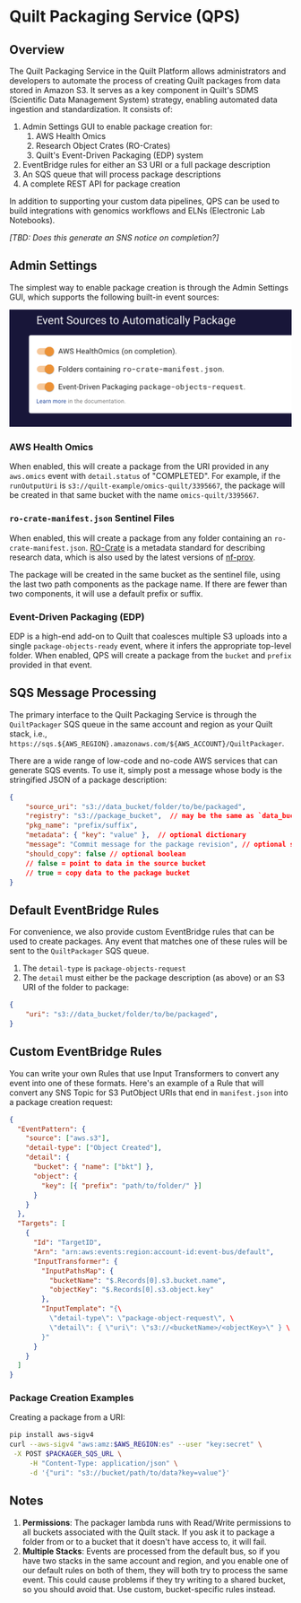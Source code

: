 # Quilt Packaging Service (QPS)

## Overview

The Quilt Packaging Service in the Quilt Platform allows administrators and
developers to automate the process of creating Quilt packages from data stored
in Amazon S3. It serves as a key component in Quilt's SDMS (Scientific Data
Management System) strategy, enabling automated data ingestion and
standardization. It consists of:

1. Admin Settings GUI to enable package creation for:
   1. AWS Health Omics
   2. Research Object Crates (RO-Crates)
   3. Quilt's Event-Driven Packaging (EDP) system
2. EventBridge rules for either an S3 URI or a full package description
3. An SQS queue that will process package descriptions
4. A complete REST API for package creation

In addition to supporting your custom data pipelines, QPS can be used to build
integrations with genomics workflows and ELNs (Electronic Lab Notebooks).

_[TBD: Does this generate an SNS notice on completion?]_

## Admin Settings

The simplest way to enable package creation is through the Admin Settings GUI,
which supports the following built-in event sources:

![Admin Settings](../imgs/package-admin-gui.png)

### AWS Health Omics

When enabled, this will create a package from the URI provided in any
`aws.omics` event with `detail.status` of "COMPLETED".  For example, if the
`runOutputUri` is `s3://quilt-example/omics-quilt/3395667`, the package will be
created in that same bucket with the name `omics-quilt/3395667`.

### `ro-crate-manifest.json` Sentinel Files

When enabled, this will create a package from any folder containing an
`ro-crate-manifest.json`. [RO-Crate](https://www.researchobject.org/ro-crate/)
is a metadata standard for describing research data, which is also used by the
latest versions of [nf-prov](https://github.com/nextflow-io/nf-prov).

The package will be created in the same bucket as the sentinel file, using the
last two path components as the package name. If there are fewer than two
components, it will use a default prefix or suffix.

### Event-Driven Packaging (EDP)

EDP is a high-end add-on to Quilt that coalesces multiple S3 uploads into a
single `package-objects-ready` event, where it infers the appropriate top-level
folder.  When enabled, QPS will create a package from the `bucket` and `prefix`
provided in that event.

## SQS Message Processing

The primary interface to the Quilt Packaging Service is through the
`QuiltPackager` SQS queue in the same account and region as your Quilt stack,
i.e., `https://sqs.${AWS_REGION}.amazonaws.com/${AWS_ACCOUNT}/QuiltPackager`.

There are a wide range of low-code and no-code AWS services that can generate
SQS events. To use it, simply post a message whose body is the stringified JSON
of a package description:

```json
{
    "source_uri": "s3://data_bucket/folder/to/be/packaged",
    "registry": "s3://package_bucket",  // may be the same as `data_bucket`
    "pkg_name": "prefix/suffix",
    "metadata": { "key": "value" },  // optional dictionary
    "message": "Commit message for the package revision", // optional string
    "should_copy": false // optional boolean
    // false = point to data in the source bucket
    // true = copy data to the package bucket
}
```

## Default EventBridge Rules

For convenience, we also provide custom EventBridge rules that can be used to
create packages. Any event that matches one of these rules will be sent to the
`QuiltPackager` SQS queue.

1. The `detail-type` is `package-objects-request`
2. The `detail` must either be the package description (as above) or an S3 URI
   of the folder to package:

```json
{
    "uri": "s3://data_bucket/folder/to/be/packaged",
}
```

## Custom EventBridge Rules

You can write your own Rules that use Input Transformers to convert any event
into one of these formats. Here's an example of a Rule that will convert any SNS
Topic for S3 PutObject URIs that end in `manifest.json` into a package creation request:

```json
{
  "EventPattern": {
    "source": ["aws.s3"],
    "detail-type": ["Object Created"],
    "detail": {
      "bucket": { "name": ["bkt"] },
      "object": {
        "key": [{ "prefix": "path/to/folder/" }]
      }
    }
  },
  "Targets": [
    {
      "Id": "TargetID",
      "Arn": "arn:aws:events:region:account-id:event-bus/default",
      "InputTransformer": {
        "InputPathsMap": {
          "bucketName": "$.Records[0].s3.bucket.name",
          "objectKey": "$.Records[0].s3.object.key"
        },
        "InputTemplate": "{\
          \"detail-type\": \"package-object-request\", \
          \"detail\": { \"uri\": \"s3://<bucketName>/<objectKey>\" } \
        }"
      }
    }
  ]
}
```

### Package Creation Examples

Creating a package from a URI:

<!--pytest.mark.skip-->
```bash
pip install aws-sigv4
curl --aws-sigv4 "aws:amz:$AWS_REGION:es" --user "key:secret" \
 -X POST $PACKAGER_SQS_URL \
     -H "Content-Type: application/json" \
     -d '{"uri": "s3://bucket/path/to/data?key=value"}'
```

## Notes

1. **Permissions**: The packager lambda runs with Read/Write permissions to all
buckets associated with the Quilt stack. If you ask it to package a folder from
or to a bucket that it doesn't have access to, it will fail.
1. **Multiple Stacks**: Events are processed from the default bus, so if you
   have two stacks in the same account and region, and you enable one of our
   default rules on both of them, they will both try to process the same event.
   This could cause problems if they try writing to a shared bucket, so you
   should avoid that. Use custom, bucket-specific rules instead.
